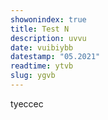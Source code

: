 ```yaml
---
showonindex: true
title: Test N
description: uvvu
date: vuibiybb
datestamp: "05.2021"
readtime: ytvb
slug: ygvb
---
```

tyeccec